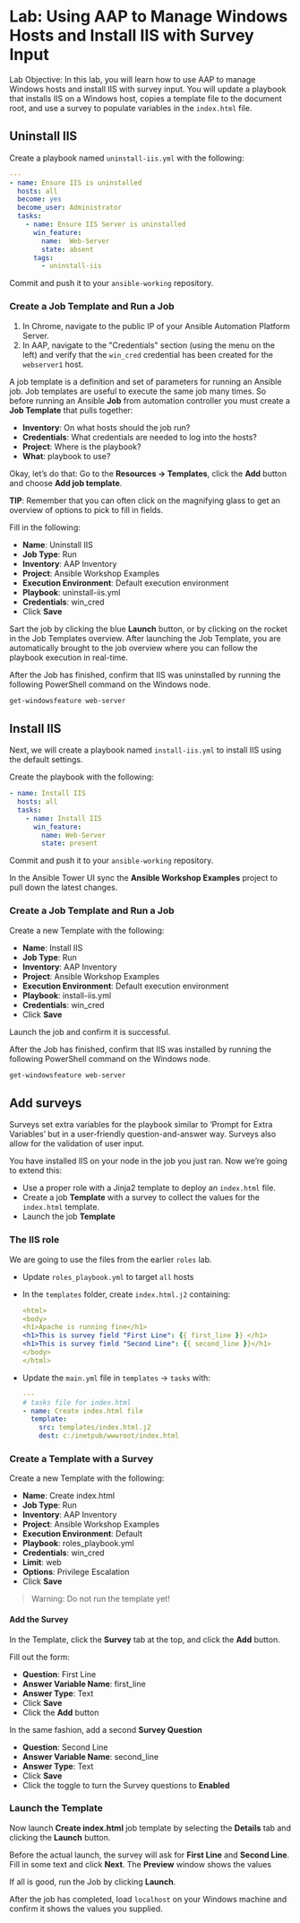 # Lab: Using AAP to Manage Windows Hosts and Install IIS with Survey Input

Lab Objective: In this lab, you will learn how to use AAP to manage Windows hosts and install IIS with survey input. You will update a playbook that installs IIS on a Windows host, copies a template file to the document root, and use a survey to populate variables in the `index.html` file.



## Uninstall IIS

Create a playbook named `uninstall-iis.yml` with the following:

```yaml
---
- name: Ensure IIS is uninstalled
  hosts: all
  become: yes
  become_user: Administrator
  tasks:
    - name: Ensure IIS Server is uninstalled
      win_feature:
        name:  Web-Server
        state: absent
      tags:
        - uninstall-iis
```



Commit and push it to your `ansible-working` repository. 

### Create a Job Template and Run a Job

1. In Chrome, navigate to the public IP of your Ansible Automation Platform Server.
2. In AAP, navigate to the "Credentials" section (using the menu on the left) and verify that the `win_cred` credential has been created for the `webserver1` host.

A job template is a definition and set of parameters for running an Ansible job. Job templates are useful to execute the same job many times. So before running an Ansible **Job** from automation controller you must create a **Job Template** that pulls together:

- **Inventory**: On what hosts should the job run?
- **Credentials**: What credentials are needed to log into the hosts?
- **Project**: Where is the playbook?
- **What**: playbook to use?

Okay, let’s do that: Go to the **Resources -> Templates**, click the **Add** button and choose **Add job template**.



**TIP**: Remember that you can often click on the magnifying glass to get an overview of options to pick to fill in fields.

Fill in the following: 

* **Name**: Uninstall IIS
* **Job Type**: Run
* **Inventory**: AAP Inventory
* **Project**: Ansible Workshop Examples
* **Execution Environment**: Default execution environment 
* **Playbook**: uninstall-iis.yml
* **Credentials**: win_cred
* Click **Save**

Sart the job by clicking the blue **Launch** button, or by clicking on the rocket in the Job Templates overview. After launching the Job Template, you are automatically brought to the job overview where you can follow the playbook execution in real-time.

After the Job has finished, confirm that IIS was uninstalled by running the following PowerShell command on the Windows node. 

```powershell
get-windowsfeature web-server
```



## Install IIS

Next, we will create a playbook named `install-iis.yml` to install IIS using the default settings. 

Create the playbook with the following: 

```yaml
- name: Install IIS
  hosts: all
  tasks:
    - name: Install IIS
      win_feature:
        name: Web-Server
        state: present
```

Commit and push it to your `ansible-working` repository. 



In the Ansible Tower UI sync the **Ansible Workshop Examples** project to pull down the latest changes. 

### Create a Job Template and Run a Job

Create a new Template with the following:

* **Name**: Install IIS
* **Job Type**: Run
* **Inventory**: AAP Inventory
* **Project**: Ansible Workshop Examples
* **Execution Environment**: Default execution environment 
* **Playbook**: install-iis.yml
* **Credentials**: win_cred
* Click **Save**

Launch the job and confirm it is successful. 

After the Job has finished, confirm that IIS was installed by running the following PowerShell command on the Windows node. 

```powershell
get-windowsfeature web-server
```



## Add surveys

Surveys set extra variables for the playbook similar to ‘Prompt for Extra Variables’ but in a user-friendly question-and-answer way. Surveys also allow for the validation of user input.

You have installed IIS on your node in the job you just ran. Now we’re going to extend this:

- Use a proper role with a Jinja2 template to deploy an `index.html` file.
- Create a job **Template** with a survey to collect the values for the `index.html` template.
- Launch the job **Template**

### The IIS role

We are going to use the files from the earlier `roles` lab. 

* Update `roles_playbook.yml` to target `all` hosts

* In the `templates` folder, create `index.html.j2` containing:

  ```yaml
  <html>
  <body>
  <h1>Apache is running fine</h1>
  <h1>This is survey field "First Line": {{ first_line }} </h1>
  <h1>This is survey field "Second Line": {{ second_line }}</h1>
  </body>
  </html>
  ```

* Update the `main.yml` file in `templates` -> `tasks` with: 

  ```yaml
  ---
  # tasks file for index.html
  - name: Create index.html file
    template:
      src: templates/index.html.j2
      dest: c:/inetpub/wwwroot/index.html
  ```

  

### Create a Template with a Survey

Create a new Template with the following:

* **Name**: Create index.html
* **Job Type**: Run
* **Inventory**: AAP Inventory
* **Project**: Ansible Workshop Examples
* **Execution Environment**: Default
* **Playbook**: roles_playbook.yml
* **Credentials**: win_cred
* **Limit**: web
* **Options**: Privilege Escalation
* Click **Save**

> Warning: Do not run the template yet!



#### Add the Survey

In the Template, click the **Survey** tab at the top, and click the **Add** button.

Fill out the form:

- **Question**: First Line
- **Answer Variable Name**: first_line
- **Answer Type**: Text
- Click **Save**
- Click the **Add** button

In the same fashion, add a second **Survey Question**

- **Question**: Second Line
- **Answer Variable Name**: second_line
- **Answer Type**: Text
- Click **Save**
- Click the toggle to turn the Survey questions to **Enabled**

### Launch the Template

Now launch **Create index.html** job template by selecting the **Details** tab and clicking the **Launch** button.

Before the actual launch, the survey will ask for **First Line** and **Second Line**. Fill in some text and click **Next**. The **Preview** window shows the values

If all is good, run the Job by clicking **Launch**.

After the job has completed, load `localhost` on your Windows machine and confirm it shows the values you supplied.
